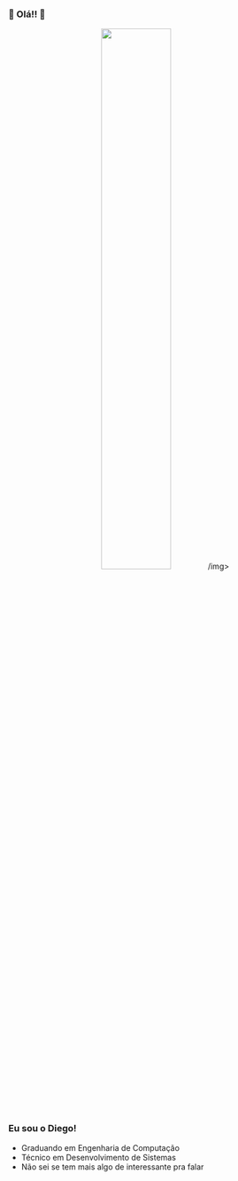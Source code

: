 ### :stars: Olá!! :rainbow:
<p align="center">
  <img 
    src="https://i.gifer.com/NSjT.gif"
    width="50%"> 
  /img>
 </p>

### Eu sou o Diego!
- Graduando em Engenharia de Computação
- Técnico em Desenvolvimento de Sistemas
- Não sei se tem mais algo de interessante pra falar
<!--
**di3goCS/di3goCS** is a ✨ _special_ ✨ repository because its `README.md` (this file) appears on your GitHub profile.

Here are some ideas to get you started:

- 🔭 I’m currently working on ...
- 🌱 I’m currently learning ...
- 👯 I’m looking to collaborate on ...
- 🤔 I’m looking for help with ...
- 💬 Ask me about ...
- 📫 How to reach me: ...
- 😄 Pronouns: ...
- ⚡ Fun fact: ...
-->
